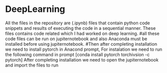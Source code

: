# DeepLearning
All the files in the repository are (.ipynb) files that contain python code snippets and results of executing the code in a sequential manner.
These files contains code related which I had worked on deep learning.
#all these code files can be run on jupiternotebook and also Anaconda must be installed before using jupiternotebook.
#Then after completing installation we need to install pytorch in Anacond prompt,
For instalation we need to run the following command in prompt
[conda install pytorch torchivsion -c pytorch]
After completing installation we need to open the jupiternotebook and import the files to run
